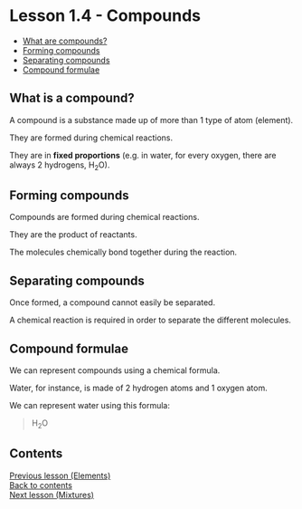 # Lesson 1.4 - Compounds

* [What are compounds?](#what-is-a-compound)
* [Forming compounds](#forming-compounds)
* [Separating compounds](#separating-compounds)
* [Compound formulae](#compound-formulae)

## What is a compound?

A compound is a substance made up of more than 1 type of atom (element).

They are formed during chemical reactions.

They are in **fixed proportions** (e.g. in water, for every oxygen, there are always 2 hydrogens, H<sub>2</sub>O).

## Forming compounds

Compounds are formed during chemical reactions.

They are the product of reactants.

The molecules chemically bond together during the reaction.

## Separating compounds

Once formed, a compound cannot easily be separated.

A chemical reaction is required in order to separate the different molecules.

## Compound formulae

We can represent compounds using a chemical formula.

Water, for instance, is made of 2 hydrogen atoms and 1 oxygen atom.

We can represent water using this formula:

> H<sub>2</sub>O

## Contents

[Previous lesson (Elements)](1.3-Elements.md)  
[Back to contents](README.md)  
[Next lesson (Mixtures)](1.5-Mixtures.md)
